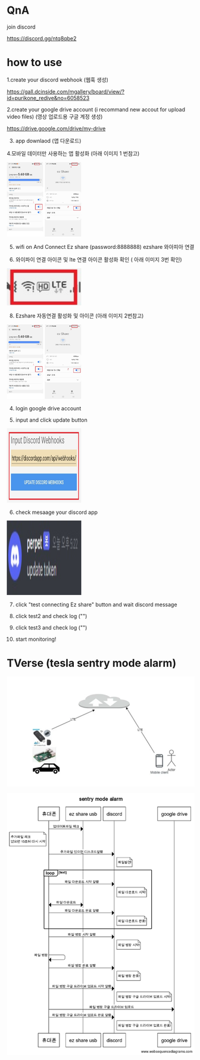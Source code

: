 # QnA

join discord

https://discord.gg/ntq8qbe2

# how to use

1.create your discord webhook (웹훅 생성)

https://gall.dcinside.com/mgallery/board/view/?id=purikone_redive&no=6058523

2.create your google drive account (i recommand new accout for upload video files) (영상 업로드용 구글 계정 생성)

https://drive.google.com/drive/my-drive

3. app downlaod (앱 다운로드)

4.모바일 데이터만 사용하는 앱 활성화 (아래 이미지 1 번참고)

<img src="https://github.com/perpet99/TVerse/blob/master/3.jpg" width="200" height="200">

5. wifi on And Connect Ez share (password:8888888)  ezshare 와아피아 연결

7. 와이파이 연결 아이콘 및 lte 연결 아이콘 활성화 확인 ( 아래 이미지 3번 확인)

<img src="https://github.com/perpet99/TVerse/blob/master/4.jpg" width="200" height="100">

8. Ezshare 자동연결 활성화 및 아이콘 (아래 이미지 2번참고)
<img src="https://github.com/perpet99/TVerse/blob/master/3.jpg" width="200" height="200">

4. login google drive account

5. input and click update button 

<img src="https://github.com/perpet99/TVerse/blob/master/5.jpg" width="200" height="200">

6. check mesaage  your discord app

<img src="https://github.com/perpet99/TVerse/blob/master/6.jpg" width="200" height="200">

7. click "test connecting Ez share" button and wait discord message



8. click test2 and check log ("")

9. click test3 and check log ("")
10. start monitoring!





# TVerse (tesla sentry mode alarm)

![image](https://github.com/perpet99/TVerse/blob/master/36e045cf063897c40055ab6ba3f81c60.jpg)

![image](https://github.com/perpet99/TVerse/blob/master/sentry_mode_alarm.png)



